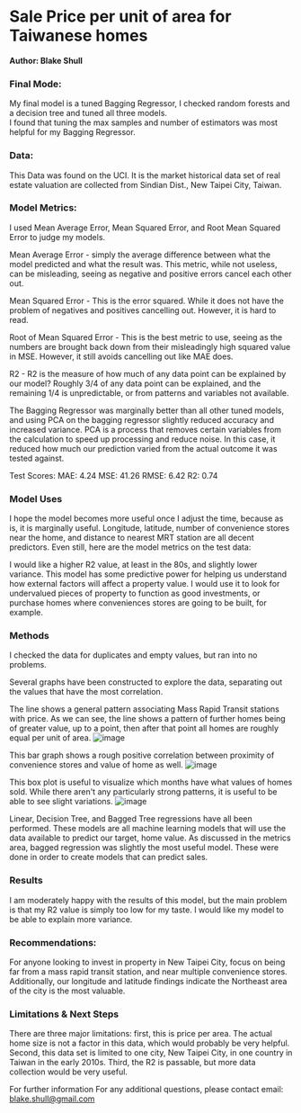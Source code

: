 # Sale Price per unit of area for Taiwanese homes
**Author:  Blake Shull**
### Final Mode:

My final model is a tuned Bagging Regressor, I checked random forests and a decision tree and tuned all three models.  
I found that tuning the max samples and number of estimators was most helpful for my Bagging Regressor.

### Data:
This Data was found on the UCI.  It is the market historical data set of real estate valuation are collected from Sindian Dist., New Taipei City, Taiwan.

### Model Metrics:

I used Mean Average Error, Mean Squared Error, and Root Mean Squared Error to judge my models.

Mean Average Error - simply the average difference between what the model predicted and what the result was.  This metric, while not useless, can be misleading, seeing as negative and positive errors cancel each other out.

Mean Squared Error - This is the error squared.  While it does not have the problem of negatives and positives cancelling out.  However, it is hard to read.  

Root of Mean Squared Error - This is the best metric to use, seeing as the numbers are brought back down from their misleadingly high squared value in MSE.  However, it still avoids cancelling out like MAE does.

R2 - R2 is the measure of how much of any data point can be explained by our model?  Roughly 3/4 of any data point can be explained, and the remaining 1/4 is unpredictable, or from patterns and variables not available.

The Bagging Regressor was marginally better than all other tuned models, and using PCA on the bagging regressor slightly reduced accuracy and increased variance.  PCA is a process that removes certain variables from the calculation to speed up processing and reduce noise.  In this case, it reduced how much our prediction varied from the actual outcome it was tested against.

Test Scores: 
MAE: 4.24 
MSE: 41.26 
RMSE: 6.42 
R2: 0.74

### Model Uses

I hope the model becomes more useful once I adjust the time, because as is, it is marginally useful.  Longitude, latitude, number of convenience stores near the home, and distance to nearest MRT station are all decent predictors.
Even still, here are the model metrics on the test data:

I would like a higher R2 value, at least in the 80s, and slightly lower variance.  This model has some predictive power for helping us understand how external factors will affect a property value.
I would use it to look for undervalued pieces of property to function as good investments, or purchase homes where conveniences stores are going to be built, for example.

### Methods
I checked the data for duplicates and empty values, but ran into no problems.

Several graphs have been constructed to explore the data, separating out the values that have the most correlation.

The line shows a general pattern associating Mass Rapid Transit stations with price.  As we can see, the line shows a pattern of further homes being of greater value, up to a point, then after that point all homes are roughly equal per unit of area.
![image](https://user-images.githubusercontent.com/107661416/187835350-80a99424-d8ea-4861-8330-bfe4383ebcb7.png)

This bar graph shows a rough positive correlation between proximity of convenience stores and value of home as well.
![image](https://user-images.githubusercontent.com/107661416/187835423-4611d500-e381-410d-8b04-1caee37ee07b.png)

This box plot is useful to visualize which months have what values of homes sold.  While there aren't any particularly strong patterns, it is useful to be able to see slight variations.
![image](https://user-images.githubusercontent.com/107661416/187835447-ac6d26f7-25f0-416d-baf3-9133cf7e48b4.png)



Linear, Decision Tree, and Bagged Tree regressions have all been performed.  These models are all machine learning models that will use the data available to predict our target, home value.  As discussed in the metrics area, bagged regression was slightly the most useful model.  These were done in order to create models that can predict sales.  

### Results

I am moderately happy with the results of this model, but the main problem is that my R2 value is simply too low for my taste.  I would like my model to be able to explain more variance.  

### Recommendations:
For anyone looking to invest in property in New Taipei City, focus on being far from a mass rapid transit station, and near multiple convenience stores.  Additionally, our longitude and latitude findings indicate the Northeast area of the city is the most valuable.

### Limitations & Next Steps
There are three major limitations: first, this is price per area.  The actual home size is not a factor in this data, which would probably be very helpful.  Second, this data set is limited to one city, New Taipei City, in one country in Taiwan in the early 2010s.  Third, the R2 is passable, but more data collection would be very useful.

For further information
For any additional questions, please contact email: blake.shull@gmail.com
